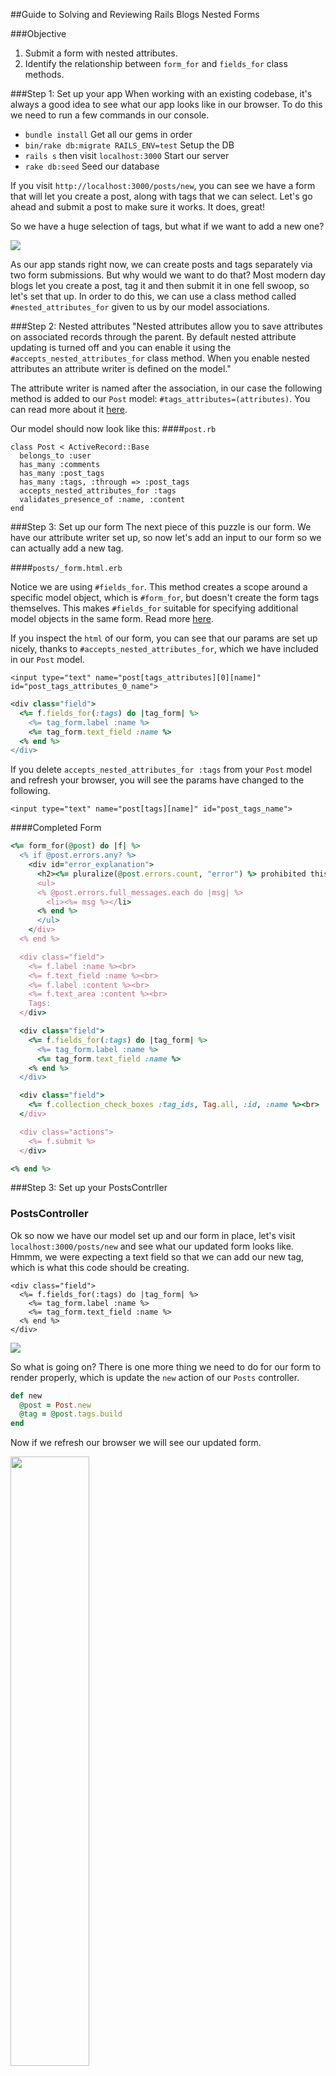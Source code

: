 ##Guide to Solving and Reviewing Rails Blogs Nested Forms

###Objective
1. Submit a form with nested attributes.
2. Identify the relationship between `form_for` and `fields_for` class methods.

###Step 1: Set up your app
When working with an existing codebase, it's always a good idea to see what our app looks like in our browser. To do this we need to run a few commands in our console.

- `bundle install` Get all our gems in order
- `bin/rake db:migrate RAILS_ENV=test` Setup the DB
- `rails s` then visit `localhost:3000` Start our server
- `rake db:seed` Seed our database


If you visit `http://localhost:3000/posts/new`, you can see we have a form that will let you create a post, along with tags that we can select. Let's go ahead and submit a post to make sure it works. It does, great!

So we have a huge selection of tags, but what if we want to add a new one?

![](https://github.com/learn-co-curriculum/rails-blog-nested-forms/blob/ea837ba87a44f7cb39e8d10233dcd68984f9b40a/app/assets/images/nobuild.jpg?raw=true)

As our app stands right now, we can create posts and tags separately via two form submissions. But why would we want to do that? Most modern day blogs let you create a post, tag it and then submit it in one fell swoop, so let's set that up. In order to do this, we can use a class method called `#nested_attributes_for` given to us by our model associations.

###Step 2: Nested attributes
"Nested attributes allow you to save attributes on associated records through the parent. By default nested attribute updating is turned off and you can enable it using the `#accepts_nested_attributes_for` class method. When you enable nested attributes an attribute writer is defined on the model."

The attribute writer is named after the association, in our case the following method is added to our `Post` model:
`#tags_attributes=(attributes)`. You can read more about it [here](http://api.rubyonrails.org/classes/ActiveRecord/NestedAttributes/ClassMethods.html).

Our model should now look like this:
####`post.rb`

```
class Post < ActiveRecord::Base
  belongs_to :user
  has_many :comments
  has_many :post_tags
  has_many :tags, :through => :post_tags
  accepts_nested_attributes_for :tags
  validates_presence_of :name, :content
end
```

###Step 3: Set up our form
The next piece of this puzzle is our form. We have our attribute writer set up, so now let's add an input to our form so we can actually add a new tag.  

####`posts/_form.html.erb`

Notice we are using `#fields_for`. This method creates a scope around a specific model object, which is `#form_for`, but doesn't create the form tags themselves. This makes `#fields_for` suitable for specifying additional model objects in the same form.
Read more [here](http://api.rubyonrails.org/classes/ActionView/Helpers/FormHelper.html#method-i-fields_for).

If you inspect the `html` of our form, you can see that our params are set up nicely, thanks to `#accepts_nested_attributes_for`, which we have included in our `Post` model.

`<input type="text" name="post[tags_attributes][0][name]" id="post_tags_attributes_0_name">`

```ruby
<div class="field">
  <%= f.fields_for(:tags) do |tag_form| %>
    <%= tag_form.label :name %>
    <%= tag_form.text_field :name %>
  <% end %>
</div>
```

If you delete `accepts_nested_attributes_for :tags` from your `Post` model and refresh your browser, you will see the params have changed to the following.

`<input type="text" name="post[tags][name]" id="post_tags_name">`

####Completed Form

```ruby
<%= form_for(@post) do |f| %>
  <% if @post.errors.any? %>
    <div id="error_explanation">
      <h2><%= pluralize(@post.errors.count, "error") %> prohibited this post from being saved:</h2>
      <ul>
      <% @post.errors.full_messages.each do |msg| %>
        <li><%= msg %></li>
      <% end %>
      </ul>
    </div>
  <% end %>

  <div class="field">
    <%= f.label :name %><br>
    <%= f.text_field :name %><br>
    <%= f.label :content %><br>
    <%= f.text_area :content %><br>
    Tags:
  </div>

  <div class="field">
    <%= f.fields_for(:tags) do |tag_form| %>
      <%= tag_form.label :name %>
      <%= tag_form.text_field :name %>
    <% end %>
  </div>

  <div class="field">
    <%= f.collection_check_boxes :tag_ids, Tag.all, :id, :name %><br>
  </div>

  <div class="actions">
    <%= f.submit %>
  </div>

<% end %>
```

###Step 3: Set up your PostsContrller

### PostsController

Ok so now we have our model set up and our form in place, let's visit `localhost:3000/posts/new` and see what our updated form looks like. Hmmm, we were expecting a text field so that we can add our new tag, which is what this code should be creating.

```
<div class="field">
  <%= f.fields_for(:tags) do |tag_form| %>
    <%= tag_form.label :name %>
    <%= tag_form.text_field :name %>
  <% end %>
</div>
```

![](https://github.com/learn-co-curriculum/rails-blog-nested-forms/blob/ea837ba87a44f7cb39e8d10233dcd68984f9b40a/app/assets/images/nobuild.jpg?raw=true)

So what is going on? There is one more thing we need to do for our form to render properly, which is update the `new` action of our `Posts` controller.

```ruby
def new
  @post = Post.new
  @tag = @post.tags.build
end
```
Now if we refresh our browser we will see our updated form.

<img src="https://github.com/learn-co-curriculum/rails-blog-nested-forms/blob/ea837ba87a44f7cb39e8d10233dcd68984f9b40a/app/assets/images/build.jpg?raw=true" width="50%">

Our controller is now setting up the data so that our view can render our form using the`build` method. Our `build` method was given to us via our model associations.

"The `build` method returns one or more new objects of the collection type that have been instantiated with attributes and linked to this object through a foreign key, but have not yet been saved. Note: This only works if an associated object already exists, not if it‘s nil."

If you delete `@tag = @post.tags.build` from your controller, your tag input field would disappear. This is because the `build` method creates a single instance in memory, which `fields_for` then iterates over.

Additionally, if you called `build`, three times in your controller, it would create three different objects which would in turn give you three separate fields in your form.

If we take a look at our `params`, we can see they now have the following structure.
####Params

```ruby
{
                  "utf8" => "✓",
    "authenticity_token" => "VVPsqwm1XkDsJ1XQjf4vpeLEQdNXl+4hAqvU3gL/RIb5v8RKbcmA7r3gRT6eYM/g9wHY5Ymi6w/PPKuHea1XYg==",
                  "post" => {
                   "name" => "Hello World!",
                "content" => "We are learning about fields_for!",
        "tags_attributes" => {
            "0" => {
                "name" => "tag1"
            }
        }
    },
                "commit" => "Create Post",
            "controller" => "posts",
                "action" => "create"
}
```
As you can see, along with our post `name` and `content` we have a nested hash called `tags_attributes`. These attributes will be written via our `accepts_nested_attributes_for` method.

Now we can build our form dynamically, but how does Rails know where to submit it to? Since we are trying to create a new post and we have our routes set up correctly, Rails knows to submit to `/posts` via a `post` method. Let's take a look at the HTML that was generated for us by `form_for`.

####Generated HTML From Ruby

```html

<form class="new_post" id="new_post" action="/posts" accept-charset="UTF-8" method="post">
<input name="utf8" type="hidden" value="&#x2713;" />
<input type="hidden" name="authenticity_token" value="IRnbjg0Lr7XuZmk1wqEewWqPbOvU0j5ymcne3Rq3MV3yHzhC1VbZsySOGggFVgM1zwL6b+E2+nGsnaQCQQfu6g==" />

  <div class="field">
    <label for="post_name">Name</label><br>
    <input type="text" name="post[name]" id="post_name" /><br>
    <label for="post_content">Content</label><br>
    <textarea name="post[content]" id="post_content">
    </textarea><br>
    Tags:
  </div>

  <div class="field">
    <label for="post_tags_attributes_0_name">Name</label>
    <input type="text" name="post[tags_attributes][0][name]" id="post_tags_attributes_0_name" />
  </div>

  <div class="actions">
    <input type="submit" name="commit" value="Create Post" />
  </div>

</form>
```

In order for us to successfully save our new post with its tags, we have to remember to whitelist our new data.

###Step 4: Update `post_params` in your `PostsController`


```ruby
def post_params
  params.require(:post).permit(:name, :content, :tag_ids => [], :tags_attributes => [:name] )
end

```
At this point you should be able to create a new post with related tags.
